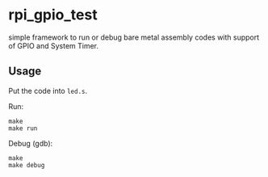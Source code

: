 # rpi_gpio_test

simple framework to run or debug bare metal assembly codes with support of GPIO and System Timer.

## Usage

Put the code into `led.s`.

Run:
```shell
make
make run
```

Debug (gdb):
```shell
make
make debug
```
